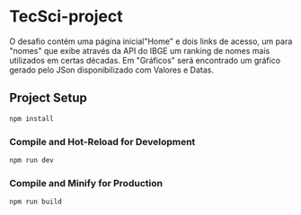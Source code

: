 # TecSci-project
O desafio contém uma página inicial"Home" e dois links de acesso, um para "nomes" que exibe através da API do IBGE um ranking de nomes mais utilizados em certas décadas. 
Em "Gráficos" será encontrado um gráfico gerado pelo JSon disponibilizado com Valores e Datas.

## Project Setup

```sh
npm install
```

### Compile and Hot-Reload for Development

```sh
npm run dev
```

### Compile and Minify for Production

```sh
npm run build
```
